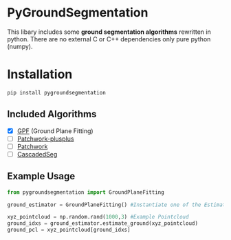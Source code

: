 # PyGroundSegmentation

This libary includes some **ground segmentation algorithms** rewritten in python. There are no external C or C++ dependencies only pure python (numpy).

# Installation

```bash
pip install pygroundsegmentation
```

## Included Algorithms

- [x] [GPF](https://github.com/VincentCheungM/Run_based_segmentation) (Ground Plane Fitting)
- [ ] [Patchwork-plusplus](https://github.com/url-kaist/patchwork-plusplus)
- [ ] [Patchwork](https://github.com/LimHyungTae/patchwork)
- [ ] [CascadedSeg](https://github.com/n-patiphon/cascaded_ground_seg)

## Example Usage

```python
from pygroundsegmentation import GroundPlaneFitting

ground_estimator = GroundPlaneFitting() #Instantiate one of the Estimators

xyz_pointcloud = np.random.rand(1000,3) #Example Pointcloud
ground_idxs = ground_estimator.estimate_ground(xyz_pointcloud)
ground_pcl = xyz_pointcloud[ground_idxs]

```
